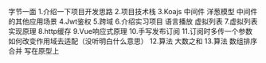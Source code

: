 字节一面
1.介绍一下项目开发思路
2.项目技术栈
3.Koajs 中间件 洋葱模型 中间件的其他应用场景
4.Jwt鉴权
5.跨域
6.介绍实习项目 语言播放 虚拟列表
7.虚拟列表实现原理
8.http缓存
9.Vue响应式原理
10.手写发布订阅
11.订阅时多传一个参数 如何改变作用域去适配（没听明白什么意思）
12.算法 大数之和
13.算法 数组排序合并 写在原型上